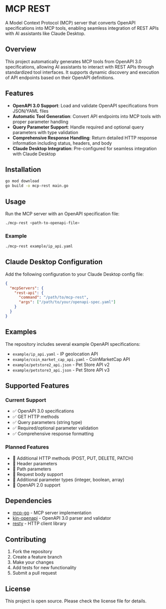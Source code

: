 # MCP REST

A Model Context Protocol (MCP) server that converts OpenAPI specifications into MCP tools, enabling seamless integration of REST APIs with AI assistants like Claude Desktop.

## Overview

This project automatically generates MCP tools from OpenAPI 3.0 specifications, allowing AI assistants to interact with REST APIs through standardized tool interfaces. It supports dynamic discovery and execution of API endpoints based on their OpenAPI definitions.

## Features

- **OpenAPI 3.0 Support**: Load and validate OpenAPI specifications from JSON/YAML files
- **Automatic Tool Generation**: Convert API endpoints into MCP tools with proper parameter handling
- **Query Parameter Support**: Handle required and optional query parameters with type validation
- **Comprehensive Response Handling**: Return detailed HTTP response information including status, headers, and body
- **Claude Desktop Integration**: Pre-configured for seamless integration with Claude Desktop

## Installation

```bash
go mod download
go build -o mcp-rest main.go
```

## Usage

Run the MCP server with an OpenAPI specification file:

```bash
./mcp-rest <path-to-openapi-file>
```

### Example

```bash
./mcp-rest example/ip_api.yaml
```

## Claude Desktop Configuration

Add the following configuration to your Claude Desktop config file:

```json
{
  "mcpServers": {
    "rest-api": {
      "command": "/path/to/mcp-rest",
      "args": ["/path/to/your/openapi-spec.yaml"]
    }
  }
}
```

## Examples

The repository includes several example OpenAPI specifications:

- `example/ip_api.yaml` - IP geolocation API
- `example/coin_market_cap_api.yaml` - CoinMarketCap API
- `example/petstore2_api.json` - Pet Store API v2
- `example/petstore3_api.json` - Pet Store API v3

## Supported Features

### Current Support
- ✅ OpenAPI 3.0 specifications
- ✅ GET HTTP methods
- ✅ Query parameters (string type)
- ✅ Required/optional parameter validation
- ✅ Comprehensive response formatting

### Planned Features
- 🔄 Additional HTTP methods (POST, PUT, DELETE, PATCH)
- 🔄 Header parameters
- 🔄 Path parameters
- 🔄 Request body support
- 🔄 Additional parameter types (integer, boolean, array)
- 🔄 OpenAPI 2.0 support

## Dependencies

- [mcp-go](https://github.com/mark3labs/mcp-go) - MCP server implementation
- [kin-openapi](https://github.com/getkin/kin-openapi) - OpenAPI 3.0 parser and validator
- [resty](https://resty.dev) - HTTP client library

## Contributing

1. Fork the repository
2. Create a feature branch
3. Make your changes
4. Add tests for new functionality
5. Submit a pull request

## License

This project is open source. Please check the license file for details.